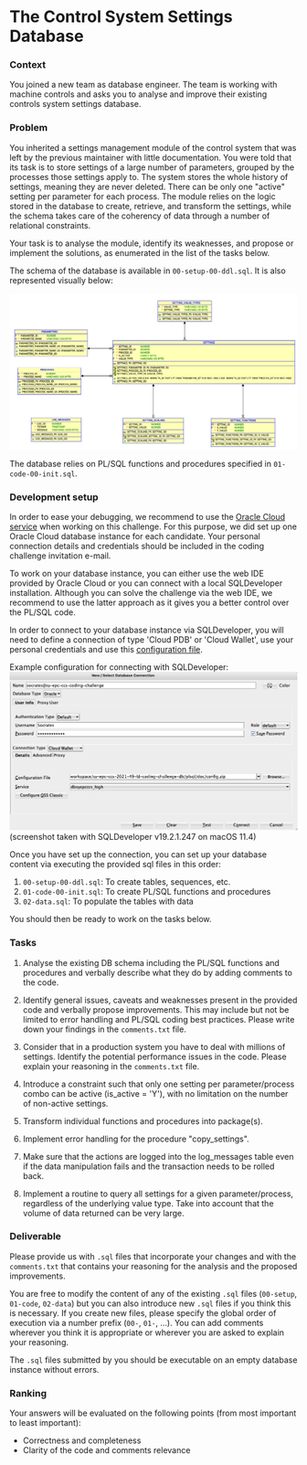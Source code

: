 # The Control System Settings Database

### Context

You joined a new team as database engineer. The team is working with machine controls and asks you to analyse and improve their existing controls system settings database.

### Problem

You inherited a settings management module of the control system that was left by the previous maintainer with little documentation. You were told that its task is to store settings of a large number of parameters, grouped by the processes those settings apply to. The system stores the whole history of settings, meaning they are never deleted. There can be only one "active" setting per parameter for each process. The module relies on the logic stored in the database to create, retrieve, and transform the settings, while the schema takes care of the coherency of data through a number of relational constraints.

Your task is to analyse the module, identify its weaknesses, and propose or implement the solutions, as enumerated in the list of the tasks below.

The schema of the database is available in `00-setup-00-ddl.sql`. It is also represented visually below:

![schema](./doc/schema.png "Schema")

The database relies on PL/SQL functions and procedures specified in `01-code-00-init.sql`.
### Development setup

In order to ease your debugging, we recommend to use the [Oracle Cloud service](https://www.oracle.com/cloud/free/) when working on this challenge. For this purpose, we did set up one Oracle Cloud database instance for each candidate. Your personal connection details and credentials should be included in the coding challenge invitation e-mail.

To work on your database instance, you can either use the web IDE provided by Oracle Cloud or you can connect with a local SQLDeveloper installation. Although you can solve the challenge via the web IDE, we recommend to use the latter approach as it gives you a better control over the PL/SQL code.

In order to connect to your database instance via SQLDeveloper, you will need to define a connection of type 'Cloud PDB' or 'Cloud Wallet', use your personal credentials and use this [configuration file](./doc/config.zip).

Example configuration for connecting with SQLDeveloper:
![SQLDeveloper Connection Configuration](./doc/sqldeveloper.png "SQLDeveloper Connection Configuration")
(screenshot taken with SQLDeveloper v19.2.1.247 on macOS 11.4)

Once you have set up the connection, you can set up your database content via executing the provided sql files in this order:

1. `00-setup-00-ddl.sql`: To create tables, sequences, etc.
2. `01-code-00-init.sql`: To create PL/SQL functions and procedures
3. `02-data.sql`: To populate the tables with data

You should then be ready to work on the tasks below.

### Tasks

1. Analyse the existing DB schema including the PL/SQL functions and procedures and verbally describe what they do by adding comments to the code.

2. Identify general issues, caveats and weaknesses present in the provided code and verbally propose improvements. This may include but not be limited to error handling and PL/SQL coding best practices. Please write down your findings in the `comments.txt` file.

3. Consider that in a production system you have to deal with millions of settings. Identify the potential performance issues in the code. Please explain your reasoning in the `comments.txt` file.

4. Introduce a constraint such that only one setting per parameter/process combo can be active (is_active = 'Y'), with no limitation on the number of non-active settings.

5. Transform individual functions and procedures into package(s).

6. Implement error handling for the procedure "copy_settings".

7. Make sure that the actions are logged into the log_messages table even if the data manipulation fails and the transaction needs to be rolled back.

8. Implement a routine to query all settings for a given parameter/process, regardless of the underlying value type. Take into account that the volume of data returned can be very large.

### Deliverable
Please provide us with `.sql` files that incorporate your changes and with the `comments.txt` that contains your reasoning for the analysis and the proposed improvements.

You are free to modify the content of any of the existing `.sql` files (`00-setup`, `01-code`, `02-data`) but you can also introduce new `.sql` files if you think this is necessary. If you create new files, please specify the global order of execution via a number prefix (`00-`, `01-`, ...). You can add comments wherever you think it is appropriate or wherever you are asked to explain your reasoning.

The `.sql` files submitted by you should be executable on an empty database instance without errors.

### Ranking

Your answers will be evaluated on the following points (from most important to least important):
- Correctness and completeness
- Clarity of the code and comments relevance
